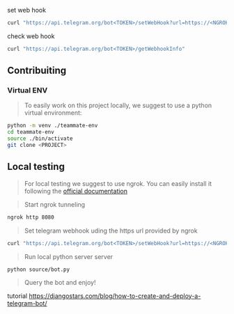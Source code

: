 set web hook
```sh
curl "https://api.telegram.org/bot<TOKEN>/setWebHook?url=https://<NGROK_URL/"
```

check web hook
```sh
curl "https://api.telegram.org/bot<TOKEN>/getWebhookInfo"
```

## Contribuiting

### Virtual ENV
> To easily work on this project locally, we suggest to use a python virtual environment:

```sh
python -m venv ./teammate-env
cd teammate-env
source ./bin/activate
git clone <PROJECT>
```

## Local testing
> For local testing we suggest to use ngrok. You can easily install it following the [official documentation](https://ngrok.com/download)

> Start ngrok tunneling
```sh
ngrok http 8080
```

> Set telegram webhook uding the https url provided by ngrok
```sh
curl "https://api.telegram.org/bot<TOKEN>/setWebHook?url=https://<NGROK_URL/"
```

> Run local python server server
```
python source/bot.py
```

> Query the bot and enjoy!



tutorial
https://djangostars.com/blog/how-to-create-and-deploy-a-telegram-bot/
